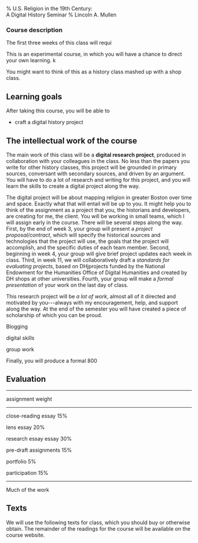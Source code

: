 % U.S. Religion in the 19th Century:  
  A Digital History Seminar
% Lincoln A. Mullen

### Course description

The first three weeks of this class will requi

This is an experimental course, in which you will have a chance to 
direct your own learning. k

You might want to think of this as a history class mashed up with a shop 
class.

## Learning goals

After taking this course, you will be able to

+ craft a digital history project

## The intellectual work of the course

The main work of this class will be a **digital research project**, 
produced in collaboration with your colleagues in the class. No less 
than the papers you write for other history classes, this project will 
be grounded in primary sources, conversant with secondary sources, and 
driven by an argument. You will have to do a lot of research and writing 
for this project, and you will learn the skills to create a digital 
project along the way. 

The digital project will be about mapping religion in greater Boston 
over time and space. Exactly what that will entail will be up to you. 
It might help you to think of the assignment as a project that you, the 
historians and developers, are creating for me, the client. You will be 
working in small teams, which I will assign early in the course.
There will be several steps along the way. First, by the end of 
week 3, your group will present a *project proposal/contract*, which 
will specify the historical sources and technologies that the project 
will use, the goals that the project will accomplish, and the specific 
duties of each team member. Second, beginning in week 4, your group will 
give brief project updates each week in class. Third, in week 11, we 
will collaboratively draft a *standards for evaluating projects*, based 
on DHjprojects funded by the National Endowment for the Humanities 
Office of Digital Humanities and created by DH shops at other 
universities. Fourth, your group will make a *formal 
presentation* of your work on the last day of class.

This research project will be *a lot of work*, almost all of it directed 
and motivated by you---always with my encouragement, help, and support 
along the way. At the end of the semester you will have created a piece 
of scholarship of which you can be proud.

Blogging

digital skills

group work

Finally, you will produce a formal 800

## Evaluation



------------------------        --------
assignment                      weight
------------------------        --------
close-reading essay             15%

lens essay                      20%

research essay essay            30%

pre-draft assignments           15% 

portfolio                        5%

participation                   15%
------------------------        --------

Much of the work 

## Texts

We will use the following texts for class, which you should buy or 
otherwise obtain. The remainder of the readings for the course will be 
available on the course website.


